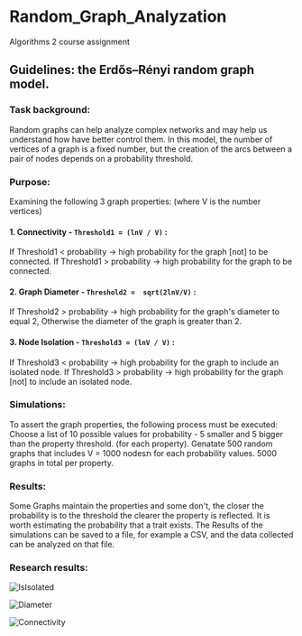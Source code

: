 # Random_Graph_Analyzation
Algorithms 2 course assignment

## Guidelines: the Erdős–Rényi random graph model.

### Task background:
Random graphs can help analyze complex networks and may help us understand how have better control them.
In this model, the number of vertices of a graph is a fixed number, but the creation of the arcs between a pair of nodes depends on a probability threshold.

### Purpose:
Examining the following 3 graph properties: (where V is the number vertices)
#### 1. Connectivity - `Threshold1 = (lnV / V)` :<br>
  If Threshold1 < probability -> high probability for the graph [not] to be connected.
  If Threshold1 > probability -> high probability for the graph to be connected.
#### 2. Graph Diameter - `Threshold2 =  sqrt(2lnV/V)` :<br>
  If Threshold2 > probability -> high probability for the graph's diameter to equal 2,
  Otherwise the diameter of the graph is greater than 2.  
#### 3. Node Isolation - `Threshold3 = (lnV / V)` :<br>
  If Threshold3 < probability -> high probability for the graph to include an isolated node.
  If Threshold3 > probability -> high probability for the graph [not] to include an isolated node.
  
### Simulations:

To assert the  graph properties, the following process must be executed:
Choose a list of 10 possible values for probability - 5 smaller and 5 bigger than the property threshold. (for each property).
Genatate 500 random graphs that includes V = 1000 nodesת for each probability values. 5000 graphs in total per property.

### Results:
Some Graphs maintain the properties and some don't, the closer the probability is to the threshold the clearer the property is reflected.
It is worth estimating the probability that a trait exists.
The Results of the simulations can be saved to a file, for example a CSV, and the data collected can be analyzed on that file.

### Research results:
![IsIsolated](https://github.com/nqoy/Random_Graph_Analyzation/blob/main/Isolation.png)

![Diameter](https://github.com/nqoy/Random_Graph_Analyzation/blob/main/Diameter.png)

![Connectivity](https://github.com/nqoy/Random_Graph_Analyzation/blob/main/Connectivity.png)
